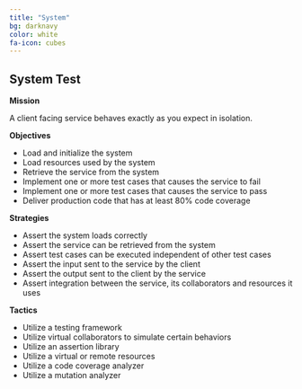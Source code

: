 ```yaml
---
title: "System"
bg: darknavy
color: white
fa-icon: cubes
---
```


## System Test

**Mission**

A client facing service behaves exactly as you expect in isolation.

**Objectives**

* Load and initialize the system
* Load resources used by the system
* Retrieve the service from the system
* Implement one or more test cases that causes the service to fail
* Implement one or more test cases that causes the service to pass
* Deliver production code that has at least 80% code coverage

**Strategies**

* Assert the system loads correctly
* Assert the service can be retrieved from the system
* Assert test cases can be executed independent of other test cases
* Assert the input sent to the service by the client
* Assert the output sent to the client by the service
* Assert integration between the service, its collaborators and resources it uses

**Tactics**

* Utilize a testing framework
* Utilize virtual collaborators to simulate certain behaviors
* Utilize an assertion library
* Utilize a virtual or remote resources
* Utilize a code coverage analyzer
* Utilize a mutation analyzer
